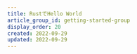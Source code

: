 ```yaml
---
title: RustでHello World
article_group_id: getting-started-group
display_order: 20
created: 2022-09-29
updated: 2022-09-29
---
```

